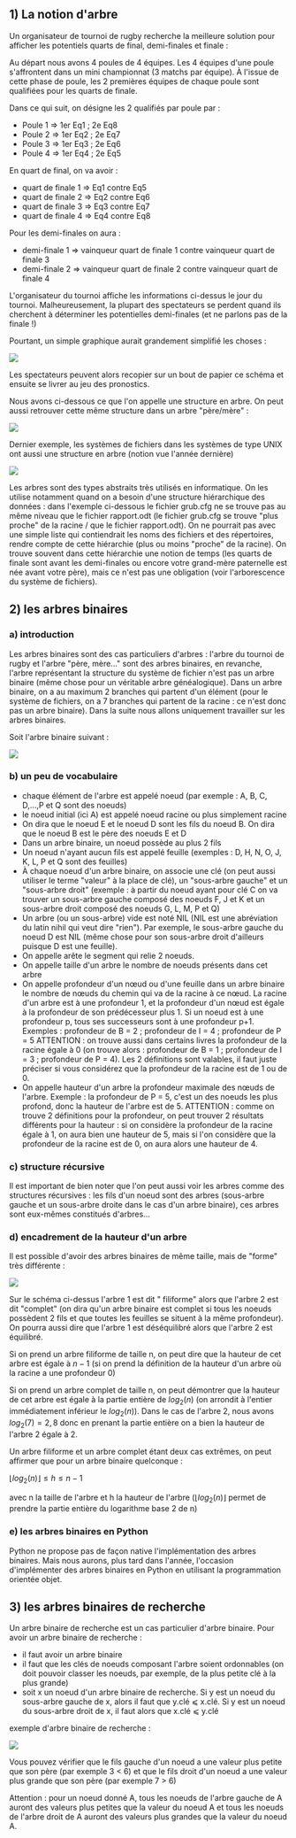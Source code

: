 ## 1) La notion d'arbre 

Un organisateur de tournoi de rugby recherche la meilleure solution pour afficher les potentiels quarts de final, demi-finales et finale :

Au départ nous avons 4 poules de 4 équipes. Les 4 équipes d'une poule s'affrontent dans un mini championnat (3 matchs par équipe). À l'issue de cette phase de poule, les 2 premières équipes de chaque poule sont qualifiées pour les quarts de finale.

Dans ce qui suit, on désigne les 2 qualifiés par poule par :

- Poule 1 => 1er Eq1 ; 2e Eq8
- Poule 2 => 1er Eq2 ; 2e Eq7
- Poule 3 => 1er Eq3 ; 2e Eq6
- Poule 4 => 1er Eq4 ; 2e Eq5

En quart de final, on va avoir :

- quart de finale 1 => Eq1 contre Eq5
- quart de finale 2 => Eq2 contre Eq6
- quart de finale 3 => Eq3 contre Eq7
- quart de finale 4 => Eq4 contre Eq8

Pour les demi-finales on aura :

- demi-finale 1 => vainqueur quart de finale 1 contre vainqueur quart de finale 3
- demi-finale 2 => vainqueur quart de finale 2 contre vainqueur quart de finale 4

L'organisateur du tournoi affiche les informations ci-dessus le jour du tournoi. Malheureusement, la plupart des spectateurs se perdent quand ils cherchent à déterminer les potentielles demi-finales (et ne parlons pas de la finale !)

Pourtant, un simple graphique aurait grandement simplifié les choses :

![](img/nsi_term_structDo_arbre_1.jpg)

Les spectateurs peuvent alors recopier sur un bout de papier ce schéma et ensuite se livrer au jeu des pronostics.

Nous avons ci-dessous ce que l'on appelle une structure en arbre. On peut aussi retrouver cette même structure dans un arbre "père/mère" :

![](img/nsi_term_structDo_arbre_2.jpg)


Dernier exemple, les systèmes de fichiers dans les systèmes de type UNIX ont aussi une structure en arbre (notion vue l'année dernière)

![](img/nsi_prem_base_linux_2.jpg)

Les arbres sont des types abstraits très utilisés en informatique. On les utilise notamment quand on a besoin d'une structure hiérarchique des données : dans l'exemple ci-dessous le fichier grub.cfg ne se trouve pas au même niveau que le fichier rapport.odt (le fichier grub.cfg se trouve "plus proche" de la racine / que le fichier rapport.odt). On ne pourrait pas avec une simple liste qui contiendrait les noms des fichiers et des répertoires, rendre compte de cette hiérarchie (plus ou moins "proche" de la racine). On trouve souvent dans cette hiérarchie une notion de temps (les quarts de finale sont avant les demi-finales ou encore votre grand-mère paternelle est née avant votre père), mais ce n'est pas une obligation (voir l'arborescence du système de fichiers).

## 2) les arbres binaires
### a) introduction

Les arbres binaires sont des cas particuliers d'arbres : l'arbre du tournoi de rugby et l'arbre "père, mère..." sont des arbres binaires, en revanche, l'arbre représentant la structure du système de fichier n'est pas un arbre binaire (même chose pour un véritable arbre généalogique). Dans un arbre binaire, on a au maximum 2 branches qui partent d'un élément (pour le système de fichiers, on a 7 branches qui partent de la racine : ce n'est donc pas un arbre binaire). Dans la suite nous allons uniquement travailler sur les arbres binaires.

Soit l'arbre binaire suivant :

![](img/nsi_term_structDo_arbre_3.jpg)

### b) un peu de vocabulaire

- chaque élément de l'arbre est appelé noeud (par exemple : A, B, C, D,...,P et Q sont des noeuds)
- le noeud initial (ici A) est appelé noeud racine ou plus simplement racine
- On dira que le noeud E et le noeud D sont les fils du noeud B. On dira que le noeud B est le père des noeuds E et D
- Dans un arbre binaire, un noeud possède au plus 2 fils
- Un noeud n'ayant aucun fils est appelé feuille (exemples : D, H, N, O, J, K, L, P et Q sont des feuilles)
- À chaque noeud d'un arbre binaire, on associe une clé (on peut aussi utiliser le terme "valeur" à la place de clé), un "sous-arbre gauche" et un "sous-arbre droit" (exemple : à partir du noeud ayant pour clé C on va trouver un sous-arbre gauche composé des noeuds F, J et K et un sous-arbre droit composé des noeuds G, L, M, P et Q)
- Un arbre (ou un sous-arbre) vide est noté NIL (NIL est une abréviation du latin nihil qui veut dire "rien"). Par exemple, le sous-arbre gauche du noeud D est NIL (même chose pour son sous-arbre droit d'ailleurs puisque D est une feuille).
- On appelle arête le segment qui relie 2 noeuds.
- On appelle taille d'un arbre le nombre de noeuds présents dans cet arbre
- On appelle profondeur d'un nœud ou d'une feuille dans un arbre binaire le nombre de nœuds du chemin qui va de la racine à ce nœud. La racine d'un arbre est à une profondeur 1, et la profondeur d'un nœud est égale à la profondeur de son prédécesseur plus 1. Si un noeud est à une profondeur p, tous ses successeurs sont à une profondeur p+1. Exemples : profondeur de B = 2 ; profondeur de I = 4 ; profondeur de P = 5
ATTENTION : on trouve aussi dans certains livres la profondeur de la racine égale à 0 (on trouve alors : profondeur de B = 1 ; profondeur de I = 3 ; profondeur de P = 4). Les 2 définitions sont valables, il faut juste préciser si vous considérez que la profondeur de la racine est de 1 ou de 0.
- On appelle hauteur d'un arbre la profondeur maximale des nœuds de l'arbre. Exemple : la profondeur de P = 5, c'est un des noeuds les plus profond, donc la hauteur de l'arbre est de 5.
ATTENTION : comme on trouve 2 définitions pour la profondeur, on peut trouver 2 résultats différents pour la hauteur : si on considère la profondeur de la racine égale à 1, on aura bien une hauteur de 5, mais si l'on considère que la profondeur de la racine est de 0, on aura alors une hauteur de 4.

### c) structure récursive

Il est important de bien noter que l'on peut aussi voir les arbres comme des structures récursives : les fils d'un noeud sont des arbres (sous-arbre gauche et un sous-arbre droite dans le cas d'un arbre binaire), ces arbres sont eux-mêmes constitués d'arbres...

### d) encadrement de la hauteur d'un arbre

Il est possible d'avoir des arbres binaires de même taille, mais de "forme" très différente :

![](img/nsi_term_structDo_arbre_4.jpg)

Sur le schéma ci-dessus l'arbre 1 est dit " filiforme" alors que l'arbre 2 est dit "complet" (on dira qu'un arbre binaire est complet si tous les noeuds possèdent 2 fils et que toutes les feuilles se situent à la même profondeur). On pourra aussi dire que l'arbre 1 est déséquilibré alors que l'arbre 2 est équilibré.

Si on prend un arbre filiforme de taille n, on peut dire que la hauteur de cet arbre est égale à $n−1$ (si on prend la définition de la hauteur d'un arbre où la racine a une profondeur 0)

Si on prend un arbre complet de taille n, on peut démontrer que la hauteur de cet arbre est égale à la partie entière de $log_2(n)$ (on arrondit à l'entier immédiatement inférieur le $log_2(n)$). Dans le cas de l'arbre 2, nous avons $log_2(7)=2,8$ donc en prenant la partie entière on a bien la hauteur de l'arbre 2 égale à 2.

Un arbre filiforme et un arbre complet étant deux cas extrêmes, on peut affirmer que pour un arbre binaire quelconque :

$\lfloor log_2(n) \rfloor  \leq h \leq n-1$
				
avec n la taille de l'arbre et h la hauteur de l'arbre ($\lfloor log_2(n) \rfloor$ permet de prendre la partie entière du logarithme base 2 de n)

### e) les arbres binaires en Python

Python ne propose pas de façon native l'implémentation des arbres binaires. Mais nous aurons, plus tard dans l'année, l'occasion d'implémenter des arbres binaires en Python en utilisant la programmation orientée objet.

## 3) les arbres binaires de recherche 

Un arbre binaire de recherche est un cas particulier d'arbre binaire. Pour avoir un arbre binaire de recherche :

- il faut avoir un arbre binaire
- il faut que les clés de noeuds composant l'arbre soient ordonnables (on doit pouvoir classer les noeuds, par exemple, de la plus petite clé à la plus grande)
- soit x un noeud d'un arbre binaire de recherche. Si y est un noeud du sous-arbre gauche de x, alors il faut que y.clé ⩽ x.clé. Si y est un noeud du sous-arbre droit de x, il faut alors que x.clé ⩽ y.clé

exemple d'arbre binaire de recherche :

![](img/nsi_term_arbre_5.jpg)

Vous pouvez vérifier que le fils gauche d'un noeud a une valeur plus petite que son père (par exemple 3 < 6) et que le fils droit d'un noeud a une valeur plus grande que son père (par exemple 7 > 6)

Attention : pour un noeud donné A, tous les noeuds de l'arbre gauche de A auront des valeurs plus petites que la valeur du noeud A et tous les noeuds de l'arbre droit de A auront des valeurs plus grandes que la valeur du noeud A. 
